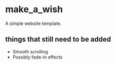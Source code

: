 # make_a_wish
A simple website template.

## things that still need to be added
* Smooth scrolling
* Possibly fade-in effects
